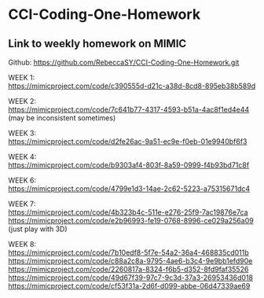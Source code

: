 # CCI-Coding-One-Homework
## **Link to weekly homework on MIMIC**

Github: https://github.com/RebeccaSY/CCI-Coding-One-Homework.git

WEEK 1:  
https://mimicproject.com/code/c390555d-d21c-a38d-8cd8-895eb38b589d

WEEK 2:  
https://mimicproject.com/code/7c641b77-4317-4593-b51a-4ac8f1ed4e44
(may be inconsistent sometimes)

WEEK 3:  
https://mimicproject.com/code/d2fe26ac-9a51-ec9e-f0eb-01e9940bf6f3

WEEK 4:  
https://mimicproject.com/code/b9303af4-803f-8a59-0999-f4b93bd71c8f

WEEK 6:  
https://mimicproject.com/code/4799e1d3-14ae-2c62-5223-a75315671dc4

WEEK 7:  
https://mimicproject.com/code/4b323b4c-511e-e276-25f9-7ac19876e7ca  
https://mimicproject.com/code/e2b96993-fe19-0768-8996-ce029a256a09 (just play with 3D) 

WEEK 8:  
https://mimicproject.com/code/7b10edf8-5f7e-54a2-36a4-468835cd011b  
https://mimicproject.com/code/c88a2c8a-9795-4ae6-b3c4-9e9bb1efd90e  
https://mimicproject.com/code/2260817a-8324-f6b5-d352-8fd9faf35526  
https://mimicproject.com/code/49d67f39-97c7-9c3d-37a3-26953436d018  
https://mimicproject.com/code/cf53f31a-2d6f-d099-abbe-06d47339ae69  

